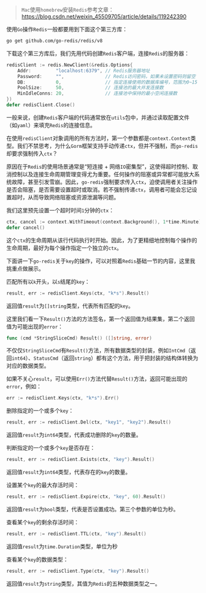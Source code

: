 > `Mac`使用`homebrew`安装`Redis`参考文章：https://blog.csdn.net/weixin_45509705/article/details/119242390

使用`Go`操作`Redis`一般都要用到下面这个第三方库：

```sh
go get github.com/go-redis/redis/v8
```

下载这个第三方库后，我们先用代码创建`Redis`客户端，连接`Redis`的服务器：

```go
redisClient := redis.NewClient(&redis.Options{
	Addr:         "localhost:6379", // Redis服务器地址
	Password:     "",               // Redis访问密码，如果未设置密码则留空
	DB:           0,                // 指定连接使用的数据库编号，范围为0~15
	PoolSize:     50,               // 连接池的最大并发连接数
	MinIdleConns: 20,               // 连接池中保持的最小空闲连接数
})
defer redisClient.Close()
```

一般来说，创建`Redis`客户端的代码通常放在`utils`包中，并通过读取配置文件（如`yaml`）来填充`Redis`的连接信息。

在使用`redisClient`对象调用的所有方法时，第一个参数都是`context.Context`类型。我们不禁思考，为什么`Gorm`框架支持手动传递`ctx`，但并不强制，而`go-redis`却要求强制传入`ctx`？

原因在于`Redis`的使用场景通常是“短连接 + 网络`IO`密集型”，这使得超时控制、取消控制以及连接生命周期管理变得尤为重要。任何操作的阻塞或异常都可能放大系统故障，甚至引发雪崩。因此，`go-redis`强制要求传入`ctx`，迫使调用者关注操作是否会阻塞，是否需要设置超时或取消。若不强制传递`ctx`，调用者可能会忘记设置超时，从而导致网络阻塞或资源泄漏等问题。

我们这里预先设置一个超时时间`1`分钟的`ctx`：

```go
ctx, cancel := context.WithTimeout(context.Background(), 1*time.Minute)
defer cancel()
```

这个`ctx`的生命周期从该行代码执行时开始。因此，为了更精细地控制每个操作的生命周期，最好为每个操作指定一个独立的`ctx`。

下面讲一下`go-redis`关于`key`的操作，可以对照着`Redis`基础一节的内容，这里我挑重点做展示。

匹配所有以`k`开头，以`s`结尾的`key`：

```go
result, err := redisClient.Keys(ctx, "k*s").Result()
```

返回值`result`为`[]string`类型，代表所有匹配的`key`。

这里我们看一下`Result()`方法的方法签名，第一个返回值为结果集，第二个返回值为可能出现的`error`：

```go
func (cmd *StringSliceCmd) Result() ([]string, error)
```

不仅仅`StringSliceCmd`有`Result()`方法，所有数据类型的封装，例如`IntCmd`（返回`int64`）、`StatusCmd`（返回`string`）都有这个方法，用于把封装的结构体转换为对应的数据类型。

如果不关心`result`，可以使用`Err()`方法代替`Result()`方法，返回可能出现的`error`，例如：

```go
err := redisClient.Keys(ctx, "k*s").Err()
```

删除指定的一个或多个`key`：

```go
result, err := redisClient.Del(ctx, "key1", "key2").Result()
```

返回值`result`为`int64`类型，代表成功删除的`key`的数量。

判断指定的一个或多个`key`是否存在：

```go
result, err := redisClient.Exists(ctx, "key").Result()
```

返回值`result`为`int64`类型，代表存在的`key`的数量。

设置某个`key`的最大存活时间：

```go
result, err := redisClient.Expire(ctx, "key", 60).Result()
```

返回值`result`为`bool`类型，代表是否设置成功。第三个参数的单位为秒。

查看某个`key`的剩余存活时间：

```go
result, err := redisClient.TTL(ctx, "key").Result()
```

返回值`result`为`time.Duration`类型，单位为秒

查看某个`key`的数据类型：

```go
result, err := redisClient.Type(ctx, "key").Result()
```

返回值`result`为`string`类型，其值为`Redis`的五种数据类型之一。
